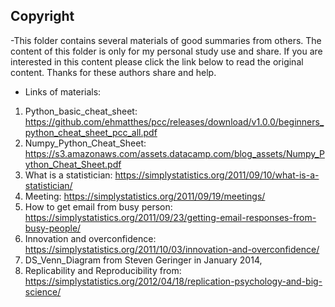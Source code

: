## Copyright
-This folder contains several materials of good summaries from others. The content of this folder is only for my personal study use and share. If you are interested in this content please click the link below to read the original content. Thanks for these authors share and help.
- Links of materials:
1. Python_basic_cheat_sheet: https://github.com/ehmatthes/pcc/releases/download/v1.0.0/beginners_python_cheat_sheet_pcc_all.pdf
2. Numpy_Python_Cheat_Sheet: https://s3.amazonaws.com/assets.datacamp.com/blog_assets/Numpy_Python_Cheat_Sheet.pdf
3. What is a statistician: https://simplystatistics.org/2011/09/10/what-is-a-statistician/
4. Meeting: https://simplystatistics.org/2011/09/19/meetings/
5. How to get email from busy person: https://simplystatistics.org/2011/09/23/getting-email-responses-from-busy-people/
6. Innovation and overconfidence: https://simplystatistics.org/2011/10/03/innovation-and-overconfidence/
7. DS_Venn_Diagram from Steven Geringer in January 2014,
8. Replicability  and Reproducibility from: https://simplystatistics.org/2012/04/18/replication-psychology-and-big-science/
